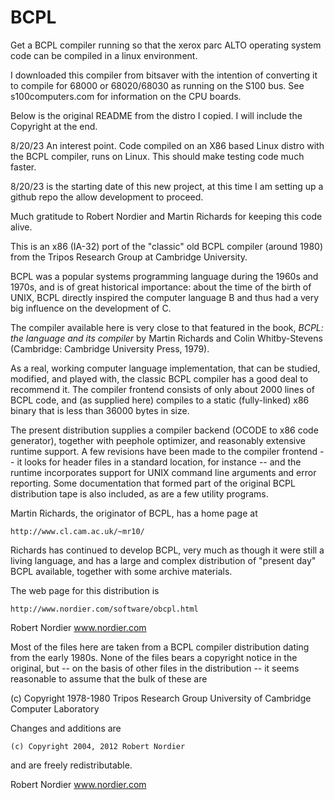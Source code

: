 # BCPL

Get a BCPL compiler running so that the xerox parc ALTO operating
system code can be compiled in a linux environment.

I downloaded this compiler from bitsaver with the intention of 
converting it to compile for 68000 or 68020/68030 as running on
the S100 bus.  See s100computers.com for information on the 
CPU boards.

Below is the original README from the distro I copied.  I will
include the Copyright at the end.

8/20/23 An interest point.  Code compiled on an X86 based Linux
distro with the BCPL compiler, runs on Linux.  This should make
testing code much faster.

8/20/23 is the starting date of this new project, at this time I
am setting up a github repo the allow development to proceed.

Much gratitude to Robert Nordier and Martin Richards for keeping this
code alive.

This is an x86 (IA-32) port of the "classic" old BCPL compiler
(around 1980) from the Tripos Research Group at Cambridge University.

BCPL was a popular systems programming language during the 1960s
and 1970s, and is of great historical importance: about the time
of the birth of UNIX, BCPL directly inspired the computer language
B and thus had a very big influence on the development of C.

The compiler available here is very close to that featured in the
book, _BCPL: the language and its compiler_ by Martin Richards and
Colin Whitby-Stevens (Cambridge: Cambridge University Press, 1979).

As a real, working computer language implementation, that can be
studied, modified, and played with, the classic BCPL compiler has
a good deal to recommend it.  The compiler frontend consists of
only about 2000 lines of BCPL code, and (as supplied here) compiles
to a static (fully-linked) x86 binary that is less than 36000 bytes
in size.

The present distribution supplies a compiler backend (OCODE to x86
code generator), together with peephole optimizer, and reasonably
extensive runtime support.  A few revisions have been made to the
compiler frontend -- it looks for header files in a standard location,
for instance -- and  the runtime incorporates support for UNIX
command line arguments and error reporting.  Some documentation
that formed part of the original BCPL distribution tape is also
included, as are a few utility programs.

Martin Richards, the originator of BCPL, has a home page at

    http://www.cl.cam.ac.uk/~mr10/

Richards has continued to develop BCPL, very much as though it were
still a living language, and has a large and complex distribution
of "present day" BCPL available, together with some archive materials.

The web page for this distribution is

    http://www.nordier.com/software/obcpl.html


Robert Nordier
www.nordier.com

Most of the files here are taken from a BCPL compiler distribution
dating from the early 1980s.  None of the files bears a copyright
notice in the original, but -- on the basis of other files in the
distribution -- it seems reasonable to assume that the bulk of these
are

   (c) Copyright 1978-1980 Tripos Research Group
       University of Cambridge
       Computer Laboratory

Changes and additions are

    (c) Copyright 2004, 2012 Robert Nordier

and are freely redistributable.


Robert Nordier
www.nordier.com

